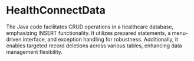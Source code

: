 # HealthConnectData
The Java code facilitates CRUD operations in a healthcare database, emphasizing INSERT functionality. It utilizes prepared statements, a menu-driven interface, and exception handling for robustness. Additionally, it enables targeted record deletions across various tables, enhancing data management flexibility.
